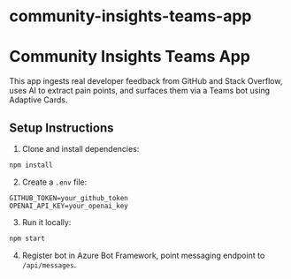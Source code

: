 # community-insights-teams-app

#  Community Insights Teams App

This app ingests real developer feedback from GitHub and Stack Overflow, uses AI to extract pain points, and surfaces them via a Teams bot using Adaptive Cards.

## Setup Instructions

1. Clone and install dependencies:
```bash
npm install
```

2. Create a `.env` file:
```
GITHUB_TOKEN=your_github_token
OPENAI_API_KEY=your_openai_key
```

3. Run it locally:
```bash
npm start
```

4. Register bot in Azure Bot Framework, point messaging endpoint to `/api/messages`.
